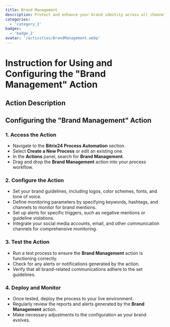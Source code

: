 ```yaml
---
title: Brand Management
description: Protect and enhance your brand identity across all channels.
categories: 
  - 'category_2'
badges: 
  - 'badge_2'
avatar: '/activities/BrandManagement.webp'
---
```

# Instruction for Using and Configuring the "Brand Management" Action

## Action Description

## **Configuring the "Brand Management" Action**

### 1. Access the Action
- Navigate to the **Bitrix24 Process Automation** section.
- Select **Create a New Process** or edit an existing one.
- In the **Actions** panel, search for **Brand Management**.
- Drag and drop the **Brand Management** action into your process workflow.

### 2. Configure the Action
- Set your brand guidelines, including logos, color schemes, fonts, and tone of voice.
- Define monitoring parameters by specifying keywords, hashtags, and channels to monitor for brand mentions.
- Set up alerts for specific triggers, such as negative mentions or guideline violations.
- Integrate your social media accounts, email, and other communication channels for comprehensive monitoring.

### 3. Test the Action
- Run a test process to ensure the **Brand Management** action is functioning correctly.
- Check for any alerts or notifications generated by the action.
- Verify that all brand-related communications adhere to the set guidelines.

### 4. Deploy and Monitor
- Once tested, deploy the process to your live environment.
- Regularly review the reports and alerts generated by the **Brand Management** action.
- Make necessary adjustments to the configuration as your brand evolves.


